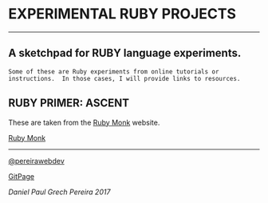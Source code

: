 # EXPERIMENTAL RUBY PROJECTS
---

## A sketchpad for RUBY language experiments.
```
Some of these are Ruby experiments from online tutorials or instructions.  In those cases, I will provide links to resources.
```

## RUBY PRIMER:  ASCENT
These are taken from the [Ruby Monk](https://rubymonk.com) website.

[Ruby Monk](https://rubymonk.com/learning/books/4-ruby-primer-ascent)

---

[@pereirawebdev](https://twitter.com/pereirawebdev)

[GitPage](https://pereiradaniel.github.io)

_*Daniel Paul Grech Pereira 2017*_
